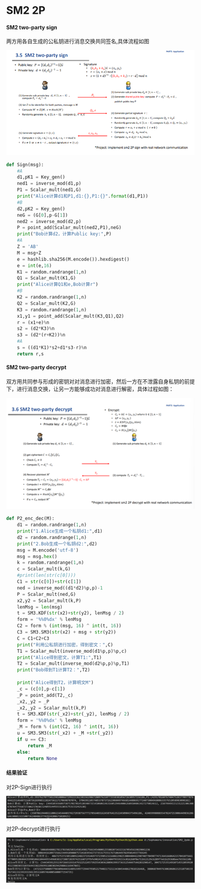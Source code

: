 # SM2 2P

#### SM2 two-party sign

两方用各自生成的公私钥进行消息交换共同签名,具体流程如图

![image-20220730224717526](https://github.com/sdu-lzq/Innovation-practice-homework/blob/main/image/image-20220730224717526.png)

```python
def Sign(msg):
    #A
    d1,pK1 = Key_gen()
    ned1 = inverse_mod(d1,p)
    P1 = Scalar_mult(ned1,G)
    print("Alice计算d1和P1,d1:{},P1:{}".format(d1,P1))
    #B
    d2,pK2 = Key_gen()
    neG = (G[0],p-G[1])
    ned2 = inverse_mod(d2,p)
    P = point_add(Scalar_mult(ned2,P1),neG)
    print("Bob计算d2，计算Public key:",P)
    #A
    Z = 'AB'
    M = msg+Z
    e = hashlib.sha256(M.encode()).hexdigest()
    e = int(e,16)
    K1 = random.randrange(1,n)
    Q1 = Scalar_mult(K1,G)
    print("Alice计算Q1和e,Bob计算r")
    #B
    K2 = random.randrange(1,n)
    Q2 = Scalar_mult(K2,G)
    K3 = random.randrange(1,n)
    x1,y1 = point_add(Scalar_mult(K3,Q1),Q2)
    r = (x1+e)%n
    s2 = (d2*K3)%n
    s3 = (d2*(r+K2))%n
    #A
    s = ((d1*K1)*s2+d1*s3-r)%n
    return r,s
```

#### SM2 two-party decrypt

双方用共同参与形成的密钥对对消息进行加密，然后一方在不泄露自身私钥的前提下，进行消息交换，让另一方能够成功对消息进行解密，具体过程如图：

![image-20220730230106205](https://github.com/sdu-lzq/Innovation-practice-homework/blob/main/image/image-20220730230106205.png)

```python
def P2_enc_dec(M): 
    d1 = random.randrange(1,n)
    print("1.Alice生成一个私钥d1:",d1)
    d2 = random.randrange(1,n)
    print("2.Bob生成一个私钥d2:",d2)
    msg = M.encode('utf-8')
    msg = msg.hex() 
    k = random.randrange(1,n)
    c = Scalar_mult(k,G)
    #print(len(str(c[0])))
    C1 = str(c[0])+str(c[1])
    ned = inverse_mod((d1*d2)%p,p)-1
    P = Scalar_mult(ned,G)
    x2,y2 = Scalar_mult(k,P)
    lenMsg = len(msg)
    t = SM3.KDF(str(x2)+str(y2), lenMsg / 2)
    form = '%%0%dx' % lenMsg
    C2 = form % (int(msg, 16) ^ int(t, 16))
    C3 = SM3.SM3(str(x2) + msg + str(y2))
    C = C1+C2+C3
    print("利用公私钥进行加密，得到密文：",C)
    T1 = Scalar_mult(inverse_mod(d1%p,p)%p,c)
    print("Alice得到密文，计算T1:",T1)
    T2 = Scalar_mult(inverse_mod(d2%p,p)%p,T1)
    print("Bob得到T1计算T2：",T2)

    print("Alice得到T2，计算明文M")
    _c = (c[0],p-c[1])
    _P = point_add(T2,_c)
    _x2,_y2 = _P
    _x2,_y2 = Scalar_mult(k,P)
    t = SM3.KDF(str(_x2)+str(_y2), lenMsg / 2)
    form = '%%0%dx' % lenMsg
    _M = form % (int(C2, 16) ^ int(t, 16))
    u = SM3.SM3(str(_x2) + _M +str(_y2))
    if u == C3:
        return _M
    else:
        return None

```

#### 结果验证

对2P-Sign进行执行

![image-20220730230706266](https://github.com/sdu-lzq/Innovation-practice-homework/blob/main/image/image-20220730230706266.png)

对2P-decrypt进行执行

![image-20220730231603836](https://github.com/sdu-lzq/Innovation-practice-homework/blob/main/image/image-20220730231603836.png)
